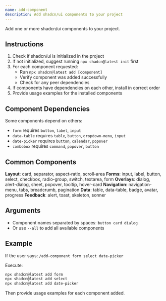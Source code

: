 ```yaml
---
name: add-component
description: Add shadcn/ui components to your project
---
```


Add one or more shadcn/ui components to your project.

## Instructions

1. Check if shadcn/ui is initialized in the project
2. If not initialized, suggest running `npx shadcn@latest init` first
3. For each component requested:
   - Run `npx shadcn@latest add [component]`
   - Verify component was added successfully
   - Check for any peer dependencies
4. If components have dependencies on each other, install in correct order
5. Provide usage examples for the installed components

## Component Dependencies

Some components depend on others:

- `form` requires `button`, `label`, `input`
- `data-table` requires `table`, `button`, `dropdown-menu`, `input`
- `date-picker` requires `button`, `calendar`, `popover`
- `combobox` requires `command`, `popover`, `button`

## Common Components

**Layout**: card, separator, aspect-ratio, scroll-area
**Forms**: input, label, button, select, checkbox, radio-group, switch, textarea, form
**Overlays**: dialog, alert-dialog, sheet, popover, tooltip, hover-card
**Navigation**: navigation-menu, tabs, breadcrumb, pagination
**Data**: table, data-table, badge, avatar, progress
**Feedback**: alert, toast, skeleton, sonner

## Arguments

- Component names separated by spaces: `button card dialog`
- Or use `--all` to add all available components

## Example

If the user says: `/add-component form select date-picker`

Execute:

```bash
npx shadcn@latest add form
npx shadcn@latest add select
npx shadcn@latest add date-picker
```

Then provide usage examples for each component added.
